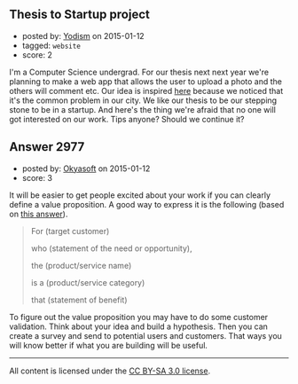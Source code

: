 ## Thesis to Startup project

- posted by: [Yodism](https://stackexchange.com/users/5388636/yodism) on 2015-01-12
- tagged: `website`
- score: 2

<p>I'm a Computer Science undergrad. For our thesis next next year we're planning to make a web app that allows the user to upload a photo and the others will comment etc. Our idea is inspired  <a href="https://www.thehunt.com/" rel="nofollow">here</a> because we noticed that it's the common problem in our city. We like our thesis to be our stepping stone to be in a startup. And here's the thing we're afraid that no one will got interested on our work. Tips anyone? Should we continue it? </p>



## Answer 2977

- posted by: [Okyasoft](https://stackexchange.com/users/294248/okyasoft) on 2015-01-12
- score: 3

<p>It will be easier to get people excited about your work if you can clearly define a value proposition. A good way to express it is the following (based on <a href="https://startups.stackexchange.com/a/1797/318">this answer</a>).</p>

<blockquote>
  <p>For (target customer)</p>
  
  <p>who (statement of the need or opportunity),</p>
  
  <p>the (product/service name)</p>
  
  <p>is a (product/service category)</p>
  
  <p>that (statement of benefit)</p>
</blockquote>

<p>To figure out the value proposition you may have to do some customer validation. Think about your idea and build a hypothesis. Then you can create a survey and send to potential users and customers. That ways you will know better if what you are building will be useful. </p>




---

All content is licensed under the [CC BY-SA 3.0 license](https://creativecommons.org/licenses/by-sa/3.0/).
